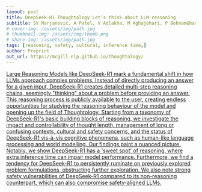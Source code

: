 ```yaml
---
layout: post
title: DeepSeek-R1 Thoughtology Let’s think about LLM reasoning
subtitle: SV Marjanović, A Patel, V Adlakha, M Aghajohari, P BehnamGhader, M Bhatia, A Khandelwal, A Kraft, B Krojer, XH Lù, N Meade, D Shin, A Kazemnejad, G Kamath, M Mosbach, K Stańczak, S Reddy
# cover-img: /assets/img/path.jpg
# thumbnail-img: /assets/img/thumb.png
# share-img: /assets/img/path.jpg
tags: [reasoning, safety, cultural, inference time,]
author: Preprint
out_url: https://mcgill-nlp.github.io/thoughtology/
---
```


[Large Reasoning Models like DeepSeek-R1 mark a fundamental shift in how LLMs approach complex problems. Instead of directly producing an answer for a given input, DeepSeek-R1 creates detailed multi-step reasoning chains, seemingly "thinking" about a problem before providing an answer. This reasoning process is publicly available to the user, creating endless opportunities for studying the reasoning behaviour of the model and opening up the field of Thoughtology. Starting from a taxonomy of DeepSeek-R1's basic building blocks of reasoning, we investigate the impact and controllability of thought length, management of long or confusing contexts, cultural and safety concerns, and the status of DeepSeek-R1 vis-à-vis cognitive phenomena, such as human-like language processing and world modelling. Our findings paint a nuanced picture. Notably, we show DeepSeek-R1 has a 'sweet spot' of reasoning, where extra inference time can impair model performance. Furthermore, we find a tendency for DeepSeek-R1 to persistently ruminate on previously explored problem formulations, obstructing further exploration. We also note strong safety vulnerabilities of DeepSeek-R1 compared to its non-reasoning counterpart, which can also compromise safety-aligned LLMs.](https://mcgill-nlp.github.io/thoughtology/)